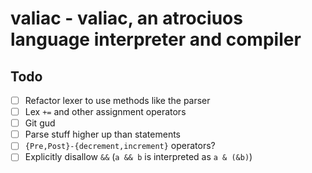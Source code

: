 # valiac - **v**aliac, an **a**trociuos **l**anguage **i**nterpreter **a**nd compiler

## Todo
- [ ] Refactor lexer to use methods like the parser
- [ ] Lex `+=` and other assignment operators
- [ ] Git gud
- [ ] Parse stuff higher up than statements
- [ ] `{Pre,Post}-{decrement,increment}` operators?
- [ ] Explicitly disallow `&&` (`a && b` is interpreted as `a & (&b)`)
